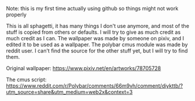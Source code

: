 Note: this is my first time actually using github so things might not work properly

This is all sphagetti, it has many things I don't use anymore, and most of the stuff is copied from others or defaults. I will try to give as much credit as much credit as I can. The wallpaper was made by someone on pixiv, and I edited it to be used as a wallpaper. The polybar cmus module was made by reddit user. I can't find the source for the other stuff yet, but I will try to find them. 

Original wallpaper: https://www.pixiv.net/en/artworks/78705728

The cmus script: https://www.reddit.com/r/Polybar/comments/66m9vh/comment/diykttb/?utm_source=share&utm_medium=web2x&context=3
